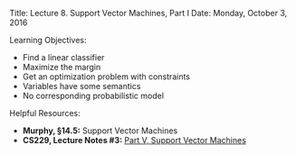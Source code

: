Title:  Lecture 8. Support Vector Machines, Part I
Date: Monday, October 3, 2016

Learning Objectives:

* Find a linear classifier
* Maximize the margin
* Get an optimization problem with constraints
* Variables have some semantics
* No corresponding probabilistic model

Helpful Resources:

* **Murphy, §14.5:** Support Vector Machines
* **CS229, Lecture Notes #3:** [Part V, Support Vector Machines](http://cs229.stanford.edu/notes/cs229-notes3.pdf)
